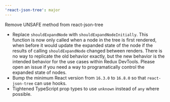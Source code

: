 ```yaml
---
'react-json-tree': major
---
```


Remove UNSAFE method from react-json-tree
- Replace `shouldExpandNode` with `shouldExpandNodeInitially`. This function is now only called when a node in the tree is first rendered, when before it would update the expanded state of the node if the results of calling `shouldExpandNode` changed between renders. There is no way to replicate the old behavior exactly, but the new behavior is the intended behavior for the use cases within Redux DevTools. Please open an issue if you need a way to programatically control the expanded state of nodes.
- Bump the minimum React version from `16.3.0` to `16.8.0` so that `react-json-tree` can use hooks.
- Tightened TypeScript prop types to use `unknown` instead of `any` where possible.
